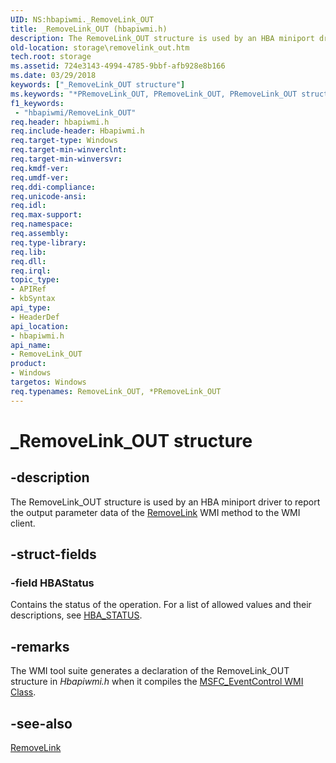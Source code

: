 ```yaml
---
UID: NS:hbapiwmi._RemoveLink_OUT
title: _RemoveLink_OUT (hbapiwmi.h)
description: The RemoveLink_OUT structure is used by an HBA miniport driver to report the output parameter data of the RemoveLink WMI method to the WMI client.
old-location: storage\removelink_out.htm
tech.root: storage
ms.assetid: 724e3143-4994-4785-9bbf-afb928e8b166
ms.date: 03/29/2018
keywords: ["_RemoveLink_OUT structure"]
ms.keywords: "*PRemoveLink_OUT, PRemoveLink_OUT, PRemoveLink_OUT structure pointer [Storage Devices], RemoveLink_OUT, RemoveLink_OUT structure [Storage Devices], _RemoveLink_OUT, hbapiwmi/PRemoveLink_OUT, hbapiwmi/RemoveLink_OUT, storage.removelink_out, structs-Fibre_0210455d-c6c4-4548-ae14-63aa2e7b9a5d.xml"
f1_keywords:
 - "hbapiwmi/RemoveLink_OUT"
req.header: hbapiwmi.h
req.include-header: Hbapiwmi.h
req.target-type: Windows
req.target-min-winverclnt: 
req.target-min-winversvr: 
req.kmdf-ver: 
req.umdf-ver: 
req.ddi-compliance: 
req.unicode-ansi: 
req.idl: 
req.max-support: 
req.namespace: 
req.assembly: 
req.type-library: 
req.lib: 
req.dll: 
req.irql: 
topic_type:
- APIRef
- kbSyntax
api_type:
- HeaderDef
api_location:
- hbapiwmi.h
api_name:
- RemoveLink_OUT
product:
- Windows
targetos: Windows
req.typenames: RemoveLink_OUT, *PRemoveLink_OUT
---
```


# _RemoveLink_OUT structure


## -description


The RemoveLink_OUT structure is used by an HBA miniport driver to report the output parameter data of the <a href="https://docs.microsoft.com/windows-hardware/drivers/storage/removelink">RemoveLink</a> WMI method to the WMI client. 


## -struct-fields




### -field HBAStatus

Contains the status of the operation. For a list of allowed values and their descriptions, see <a href="https://docs.microsoft.com/windows-hardware/drivers/storage/hba-status">HBA_STATUS</a>. 


## -remarks



The WMI tool suite generates a declaration of the RemoveLink_OUT structure in <i>Hbapiwmi.h </i>when it compiles the <a href="https://docs.microsoft.com/windows-hardware/drivers/storage/msfc-eventcontrol-wmi-class">MSFC_EventControl WMI Class</a>.




## -see-also




<a href="https://docs.microsoft.com/windows-hardware/drivers/storage/removelink">RemoveLink</a>
 

 

